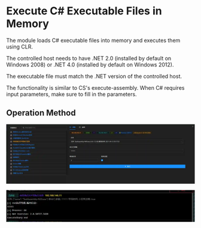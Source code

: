 # Execute C# Executable Files in Memory

The module loads C# executable files into memory and executes them using CLR.

The controlled host needs to have .NET 2.0 (installed by default on Windows 2008) or .NET 4.0 (installed by default on Windows 2012).

The executable file must match the .NET version of the controlled host.

The functionality is similar to CS's execute-assembly. When C# requires input parameters, make sure to fill in the parameters.

## Operation Method

![](img/DefenseEvasion_ProcessInjection_CsharpAssemblyLoader/1.webp)

![](img/DefenseEvasion_ProcessInjection_CsharpAssemblyLoader/2.webp)